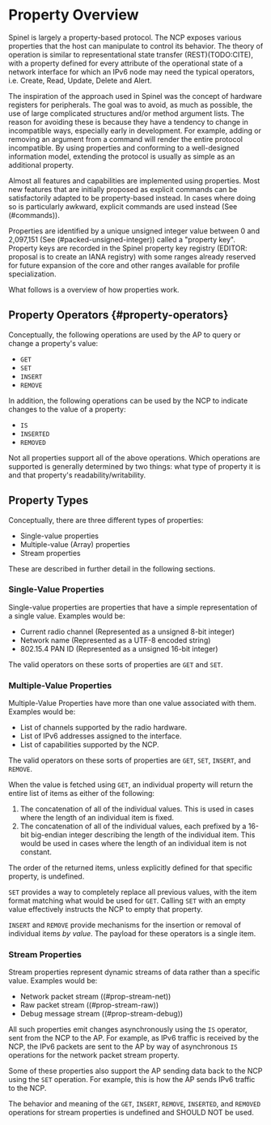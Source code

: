 # Property Overview #

Spinel is largely a property-based protocol. The NCP exposes various
properties that the host can manipulate to control its behavior. The
theory of operation is similar to representational state transfer
(REST)(TODO:CITE), with a property defined for every attribute of the operational
state of a network interface for which an IPv6 node may need the
typical operators, i.e. Create, Read, Update, Delete and Alert.

The inspiration of the approach used in Spinel was the concept of
hardware registers for peripherals. The goal was to avoid, as much as
possible, the use of large complicated structures and/or method
argument lists. The reason for avoiding these is because they have a
tendency to change in incompatible ways, especially early in
development. For example, adding or removing an argument from a
command will render the entire protocol incompatible. By using
properties and conforming to a well-designed information model,
extending the protocol is usually as simple as an additional property.

Almost all features and capabilities are implemented using properties.
Most new features that are initially proposed as explicit commands can
be satisfactorily adapted to be property-based instead. In cases where
doing so is particularly awkward, explicit commands are used instead
(See (#commands)).

Properties are identified by a unique unsigned integer value between 0
and 2,097,151 (See (#packed-unsigned-integer)) called a "property
key". Property keys are recorded in the Spinel property key registry
(EDITOR: proposal is to create an IANA registry) with some ranges
already reserved for future expansion of the core and other ranges
available for profile specialization.

What follows is a overview of how properties work.

## Property Operators {#property-operators}

Conceptually, the following operations are used by the AP to query or change a property's value:

*   `GET`
*   `SET`
*   `INSERT`
*   `REMOVE`

In addition, the following operations can be used by the NCP to indicate changes to the value of a property:

*   `IS`
*   `INSERTED`
*   `REMOVED`

Not all properties support all of the above operations. Which operations are supported is generally determined by two things: what type of property it is and that property's readability/writability.

## Property Types ##

Conceptually, there are three different types of properties:

*   Single-value properties
*   Multiple-value (Array) properties
*   Stream properties

These are described in further detail in the following sections.

### Single-Value Properties ###

Single-value properties are properties that have a simple representation of a single value. Examples would be:

*   Current radio channel (Represented as a unsigned 8-bit integer)
*   Network name (Represented as a UTF-8 encoded string)
*   802\.15.4 PAN ID (Represented as a unsigned 16-bit integer)

The valid operators on these sorts of properties are `GET` and `SET`.

### Multiple-Value Properties ###

Multiple-Value Properties have more than one value associated with them. Examples would be:

*   List of channels supported by the radio hardware.
*   List of IPv6 addresses assigned to the interface.
*   List of capabilities supported by the NCP.

The valid operators on these sorts of properties are `GET`, `SET`, `INSERT`, and `REMOVE`.

When the value is fetched using `GET`, an individual property will return the entire list of items as either of the following:

1. The concatenation of all of the individual values. This is used in cases where the length of an individual item is fixed.
2. The concatenation of all of the individual values, each prefixed by a 16-bit big-endian integer describing the length of the individual item. This would be used in cases where the length of an individual item is not constant.

The order of the returned items, unless explicitly defined for that specific property, is undefined.

`SET` provides a way to completely replace all previous values, with the item format matching what would be used for `GET`. Calling `SET` with an empty value effectively instructs the NCP to empty that property.

`INSERT` and `REMOVE` provide mechanisms for the insertion or removal of individual items *by value*. The payload for these operators is a single item.

### Stream Properties ###

Stream properties represent dynamic streams of data rather than a specific value. Examples would be:

*   Network packet stream ((#prop-stream-net))
*   Raw packet stream ((#prop-stream-raw))
*   Debug message stream ((#prop-stream-debug))

All such properties emit changes asynchronously using the `IS` operator, sent from the NCP to the AP. For example, as IPv6 traffic is received by the NCP, the IPv6 packets are sent to the AP by way of asynchronous `IS` operations for the network packet stream property.

Some of these properties also support the AP sending data back to the NCP using the `SET` operation. For example, this is how the AP sends IPv6 traffic to the NCP.

The behavior and meaning of the `GET`, `INSERT`, `REMOVE`, `INSERTED`, and `REMOVED` operations for stream properties is undefined and SHOULD NOT be used.
